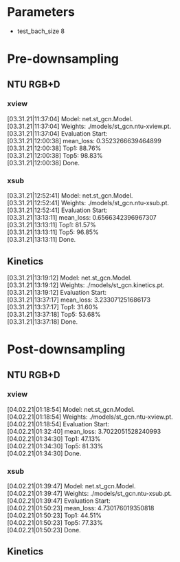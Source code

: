 # Parameters
- test_bach_size 8

# Pre-downsampling
## NTU RGB+D
### xview
[03.31.21|11:37:04] Model:   net.st_gcn.Model.  
[03.31.21|11:37:04] Weights: ./models/st_gcn.ntu-xview.pt.  
[03.31.21|11:37:04] Evaluation Start:  
[03.31.21|12:00:38]     mean_loss: 0.3523266639464899  
[03.31.21|12:00:38]     Top1: 88.76%  
[03.31.21|12:00:38]     Top5: 98.83%  
[03.31.21|12:00:38] Done.  

### xsub 
[03.31.21|12:52:41] Model:   net.st_gcn.Model.  
[03.31.21|12:52:41] Weights: ./models/st_gcn.ntu-xsub.pt.  
[03.31.21|12:52:41] Evaluation Start:  
[03.31.21|13:13:11]     mean_loss: 0.6566342396967307  
[03.31.21|13:13:11]     Top1: 81.57%  
[03.31.21|13:13:11]     Top5: 96.85%  
[03.31.21|13:13:11] Done.  

## Kinetics 
[03.31.21|13:19:12] Model:   net.st_gcn.Model.  
[03.31.21|13:19:12] Weights: ./models/st_gcn.kinetics.pt.  
[03.31.21|13:19:12] Evaluation Start:  
[03.31.21|13:37:17]     mean_loss: 3.233071251686173  
[03.31.21|13:37:17]     Top1: 31.60%  
[03.31.21|13:37:18]     Top5: 53.68%  
[03.31.21|13:37:18] Done.  


# Post-downsampling
## NTU RGB+D
### xview
[04.02.21|01:18:54] Model:   net.st_gcn.Model.  
[04.02.21|01:18:54] Weights: ./models/st_gcn.ntu-xview.pt.  
[04.02.21|01:18:54] Evaluation Start:  
[04.02.21|01:32:40]     mean_loss: 3.7022051528240993  
[04.02.21|01:34:30]     Top1: 47.13%  
[04.02.21|01:34:30]     Top5: 81.33%  
[04.02.21|01:34:30] Done.  

### xsub 
[04.02.21|01:39:47] Model:   net.st_gcn.Model.  
[04.02.21|01:39:47] Weights: ./models/st_gcn.ntu-xsub.pt.  
[04.02.21|01:39:47] Evaluation Start:  
[04.02.21|01:50:23]     mean_loss: 4.730176019350818  
[04.02.21|01:50:23]     Top1: 44.51%  
[04.02.21|01:50:23]     Top5: 77.33%  
[04.02.21|01:50:23] Done.  

## Kinetics 
